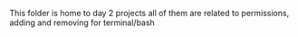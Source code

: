 This folder is home to day 2 projects
all of them are related to permissions, adding and removing
for terminal/bash
